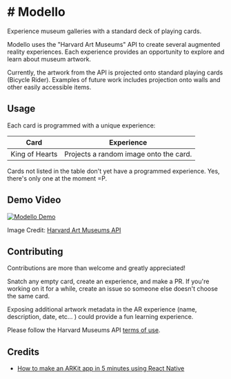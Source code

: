 #  # Modello
Experience museum galleries with a standard deck of playing cards.

Modello uses the "Harvard Art Museums" API to create several augmented reality experiences.  Each experience provides an opportunity to explore and learn about museum artwork.  

Currently, the artwork from the API is projected onto standard playing cards (Bicycle Rider).  Examples of future work includes projection onto walls and other easily accessible items.


## Usage
Each card is programmed with a unique experience:

| Card           | Experience                                         |
| ---------------|:--------------------------------------------------:|
| King of Hearts | Projects a random image onto the card.

Cards not listed in the table don't yet have a programmed experience.  Yes, there's only one at the moment =P.

## Demo Video
[![Modello Demo](https://img.youtube.com/vi/k3KcpzfS-uc/0.jpg)](https://www.youtube.com/watch?v=k3KcpzfS-uc&feature=youtu.be)

Image Credit:  [Harvard Art Museums API](https://nrs.harvard.edu/urn-3:HUAM:DDC110756_dynmc)

## Contributing
Contributions are more than welcome and greatly appreciated!

Snatch any empty card, create an experience, and make a PR.  If you're working on it for a while, create an issue so someone else doesn't choose the same card.

Exposing additional artwork metadata in the AR experience (name, description, date, etc... ) could provide a fun learning experience.

Please follow the Harvard Museums API [terms of use](https://github.com/harvardartmuseums/api-docs).

## Credits
-  [How to make an ARKit app in 5 minutes using React Native](https://medium.com/@HippoAR/how-to-make-your-own-arkit-app-in-5-minutes-using-react-native-9d7ce109a4c2) 
